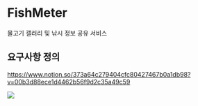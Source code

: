 # FishMeter  

물고기 갤러리 및 낚시 정보 공유 서비스

## 요구사항 정의

https://www.notion.so/373a64c279404cfc80427467b0a1db98?v=00b3d88ece1d4462b56f9d2c35a49c59

<img src = "https://lab.ssafy.com/s09-webmobile2-sub2/S09P12E205/-/raw/main/readme/AI.PNG"/>

